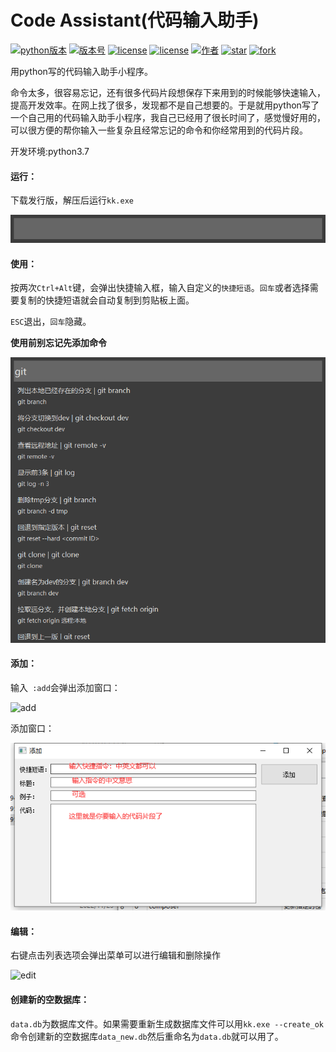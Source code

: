 # Code Assistant(代码输入助手)

[![python版本](https://img.shields.io/badge/python-3.7+-brightgreen.svg?style=flat)]()
[![版本号](https://img.shields.io/badge/release-v1.0.0-brightgreen.svg?style=flat)]()
[![license](https://img.shields.io/badge/license-MulanPSL2.0-brightgreen.svg?style=flat)]()
[![license](https://img.shields.io/badge/os-win-brightgreen.svg?style=flat)]()
[![作者](https://img.shields.io/badge/Author-陌北v1-orange.svg?style=flat)]()
[![star](https://gitee.com/zzwhe/kk_code/badge/star.svg?theme=dark)]()
[![fork](https://gitee.com/zzwhe/kk_code/badge/fork.svg?theme=dark)]()



用python写的代码输入助手小程序。

命令太多，很容易忘记，还有很多代码片段想保存下来用到的时候能够快速输入，提高开发效率。在网上找了很多，发现都不是自己想要的。于是就用python写了一个自己用的代码输入助手小程序，我自己已经用了很长时间了，感觉慢好用的，可以很方便的帮你输入一些复杂且经常忘记的命令和你经常用到的代码片段。



开发环境:python3.7


#### 运行：
下载发行版，解压后运行`kk.exe`

![image-20230113094605172](image-20230113094605172.png)



#### 使用：

按两次`Ctrl+Alt`键，会弹出快捷输入框，输入自定义的`快捷短语`。`回车`或者选择需要复制的快捷短语就会自动复制到剪贴板上面。

`ESC`退出，`回车`隐藏。

**使用前别忘记先添加命令**




![image-20230113100333302](image-20230113100333302.png)

#### 添加：
输入` :add`会弹出添加窗口：

![add](D:\py\pytools\code-assistant\add.png)

添加窗口：

![image-20230113095806716](image-20230113095806716.png)

#### 编辑：

右键点击列表选项会弹出菜单可以进行编辑和删除操作

![edit](D:\py\pytools\code-assistant\edit.png)

#### 创建新的空数据库：

`data.db`为数据库文件。如果需要重新生成数据库文件可以用`kk.exe --create_ok`命令创建新的空数据库`data_new.db`然后重命名为`data.db`就可以用了。